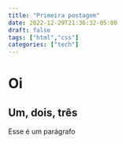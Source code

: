 ```yaml
---
title: "Primeira postagem"
date: 2022-12-29T21:36:32-05:00
draft: false
tags: ["html","css"]
categories: ["tech"]
---
```


# Oi
## Um, dois, três

Esse é um parágrafo